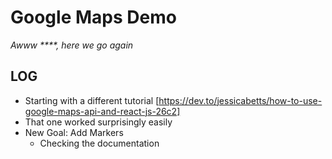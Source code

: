 # Google Maps Demo
_Awww ****, here we go again_

## LOG
- Starting with a different tutorial [https://dev.to/jessicabetts/how-to-use-google-maps-api-and-react-js-26c2]
- That one worked surprisingly easily
- New Goal: Add Markers
   - Checking the documentation

